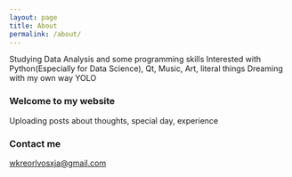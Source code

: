 ```yaml
---
layout: page
title: About
permalink: /about/
---
```


Studying Data Analysis and some programming skills
Interested with Python(Especially for Data Science), Qt, Music, Art, literal things
Dreaming with my own way
YOLO

### Welcome to my website

Uploading posts about thoughts, special day, experience

### Contact me

[wkreorlvosxja@gmail.com](mailto:wkreorlvosxja@gmail.com)
